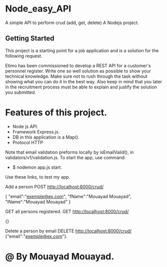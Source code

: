 # Node_easy_API

A simple API to perform crud (add, get, delete) A Nodejs project.

## Getting Started

This project is a starting point for a job application and is a solution for the following request.

Etimo has been commissioned to develop a REST API for a customer's personnel register. Write one so well
solution as possible to show your technical knowledge. Make sure not to rush through
the task without showing what you can do it in the best way. Also keep in mind that you later in
the recruitment process must be able to explain and justify the solution you submitted.

# Features of this project.
- Node js API. 
- Framework Express.js.
- DB in this application is a Map().
- Protocol HTTP


Note that email validation preforms locally by isEmailValid(), in validators/v1/validation.js.
To start the app, use command:

- $ nodemon app.js start.

Use these links, to test my app.

Add a person POST [http://localhost:8000/crud/](http://localhost:8000/crud/)

{
"email":"[exemple@ex.com](mailto:exemple@ex.com)",
"fName":"Mouayad Mouayad",
"lName":"Mouayad Mouayad"
}

GET all persons registered.
GET [http://localhost:8000/crud/](http://localhost:8000/crud/)

{}

Delete a person by email DELETE [http://localhost:8000/crud/](http://localhost:8000/crud/)
{"email":"[exemple@ex.com](mailto:exemple@ex.com)"}.

# @ By Mouayad Mouayad.
